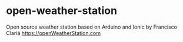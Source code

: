 # open-weather-station
Open source weather station based on Arduino and Ionic by Francisco Clariá https://openWeatherStation.com
